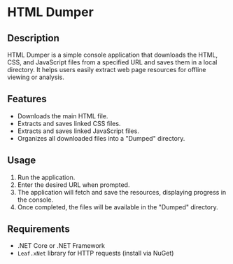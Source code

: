 # HTML Dumper

## Description
HTML Dumper is a simple console application that downloads the HTML, CSS, and JavaScript files from a specified URL and saves them in a local directory. It helps users easily extract web page resources for offline viewing or analysis.

## Features
- Downloads the main HTML file.
- Extracts and saves linked CSS files.
- Extracts and saves linked JavaScript files.
- Organizes all downloaded files into a "Dumped" directory.

## Usage
1. Run the application.
2. Enter the desired URL when prompted.
3. The application will fetch and save the resources, displaying progress in the console.
4. Once completed, the files will be available in the "Dumped" directory.

## Requirements
- .NET Core or .NET Framework
- `Leaf.xNet` library for HTTP requests (install via NuGet)
